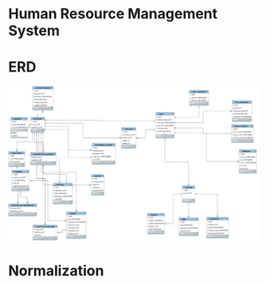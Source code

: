 # Human Resource Management System

# ERD
![hrms ER Diagram](https://raw.githubusercontent.com/ArmanLK/DatabaseDesign/main/projects/Human_resources_management_system/hrms_diagram.png)

# Normalization
